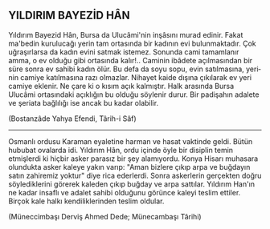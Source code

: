 ## YILDIRIM BAYEZİD HÂN

Yıldırım Bayezid Hân, Bursa da Ulucâmi'nin inşâ­sını murad edinir. Fakat ma'bedin kurulucağı yerin tam ortasında bir kadının evi bulunmaktadır. Çok uğraşır­larsa da kadın evini satmak istemez. Sonunda cami ta­mamlanır amma, o ev olduğu gibi ortasında kalır!.. Ca­minin ibâdete açılmasından bir süre sonra ev sahibi ka­dın ölür. Bu defa da soyu sopu, evin satılmasına, yeri­nin camiye katılmasına razı olmazlar. Nihayet kaide dı­şına çıkılarak ev yeri camiye eklenir. Ne çare ki o kı­sım açık kalmıştır. Halk arasında Bursa Ulucâmi orta­sındaki açıklığın bu olduğu söylenir durur. Bir padişa­hın adalete ve şeriata bağlılığı ise ancak bu kadar olabi­lir.

(Bostanzâde Yahya Efendi, Târih-i Sâf)

<hr>

Osmanlı ordusu Karaman eyaletine harman ve hasat vaktinde geldi. Bütün hububat ovalarda idi. Yıldırım Hân, ordu içinde öyle bir disiplin temin etmişlerdi ki hiçbir asker parasız bir şey alamıyordu. Konya Hisarı muhasara olundukta asker kaleye yakın varıp: "Aman bizlere çıkıp arpa ve buğdayın satın zahiremiz yoktur" diye rica ederlerdi. Sonra askerlerin gerçekten doğru söylediklerini görerek kaleden çıkıp buğday ve arpa sattılar. Yıldırım Han'ın ne kadar insaflı ve adalet sahi­bi olduğunu görünce kaleyi teslim ettiler. Birçok kale halkı kendiliklerinden teslim oldular.

(Müneccimbaşı Derviş Ahmed Dede; Münecambaşı Târihi)
